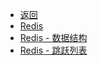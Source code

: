 * [返回](./)
* [Redis](./docs/redis/)
* [Redis - 数据结构](./docs/redis/01_datastruct.md)
* [Redis - 跳跃列表](./docs/redis/02_skiplist.md)

